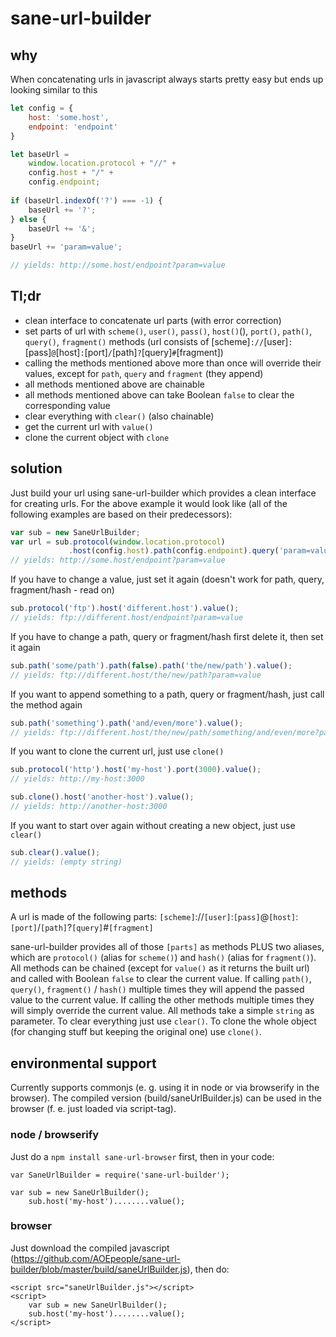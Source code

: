 # sane-url-builder

## why
When concatenating urls in javascript always starts pretty easy but ends up looking similar to this

```javascript
let config = {
    host: 'some.host',
    endpoint: 'endpoint'
}

let baseUrl =
    window.location.protocol + "//" +
    config.host + "/" +
    config.endpoint;
    
if (baseUrl.indexOf('?') === -1) {
    baseUrl += '?';
} else {
    baseUrl += '&';
}
baseUrl += 'param=value';

// yields: http://some.host/endpoint?param=value
```

## Tl;dr
* clean interface to concatenate url parts (with error correction)
* set parts of url with `scheme()`, `user()`, `pass()`, `host()`(), `port()`, `path()`, `query()`, `fragment()` methods (url consists of [scheme]`://`[user]`:`[pass]`@`[host]`:`[port]`/`[path]`?`[query]`#`[fragment])
* calling the methods mentioned above more than once will override their values, except for `path`, `query` and `fragment` (they append)
* all methods mentioned above are chainable
* all methods mentioned above can take Boolean `false` to clear the corresponding value
* clear everything with `clear()` (also chainable)
* get the current url with `value()`
* clone the current object with `clone`

## solution
Just build your url using sane-url-builder which provides a clean interface for creating urls. For the above example it would look like (all of the following examples are based on their predecessors):

```javascript
var sub = new SaneUrlBuilder;
var url = sub.protocol(window.location.protocol)
             .host(config.host).path(config.endpoint).query('param=value').value();
// yields: http://some.host/endpoint?param=value
```

If you have to change a value, just set it again (doesn't work for path, query, fragment/hash - read on)
```javascript
sub.protocol('ftp').host('different.host').value();
// yields: ftp://different.host/endpoint?param=value
```

If you have to change a path, query or fragment/hash first delete it, then set it again
```javascript
sub.path('some/path').path(false).path('the/new/path').value();
// yields: ftp://different.host/the/new/path?param=value
```

If you want to append something to a path, query or fragment/hash, just call the method again
```javascript
sub.path('something').path('and/even/more').value();
// yields: ftp://different.host/the/new/path/something/and/even/more?param=value
```
If you want to clone the current url, just use `clone()`
```javascript
sub.protocol('http').host('my-host').port(3000).value();
// yields: http://my-host:3000

sub.clone().host('another-host').value();
// yields: http://another-host:3000
```

If you want to start over again without creating a new object, just use `clear()`
```javascript
sub.clear().value();
// yields: (empty string)
```

## methods
A url is made of the following parts:
`[scheme]`://`[user]`:`[pass]`@`[host]`:`[port]`/`[path]`?`[query]`#`[fragment]`

sane-url-builder provides all of those `[parts]` as methods PLUS two aliases, which are `protocol()` (alias for `scheme()`) and `hash()` (alias for `fragment()`). All methods can be chained (except for `value()` as it returns the built url) and called with Boolean `false` to clear the current value. If calling `path()`, `query()`, `fragment()` / `hash()` multiple times they will append the passed value to the current value. If calling the other methods multiple times they will simply override the current value. All methods take a simple `string` as parameter. To clear everything just use `clear()`. To clone the whole object (for changing stuff but keeping the original one) use `clone()`.

## environmental support
Currently supports commonjs (e. g. using it in node or via browserify in the browser). The compiled version (build/saneUrlBuilder.js) can be used in the browser (f. e. just loaded via script-tag).

### node / browserify
Just do a `npm install sane-url-browser` first, then in your code:
```
var SaneUrlBuilder = require('sane-url-builder');

var sub = new SaneUrlBuilder();
    sub.host('my-host')........value();
```

### browser
Just download the compiled javascript (https://github.com/AOEpeople/sane-url-builder/blob/master/build/saneUrlBuilder.js), then do:
```
<script src="saneUrlBuilder.js"></script>
<script>
    var sub = new SaneUrlBuilder();
    sub.host('my-host')........value();
</script>
```

